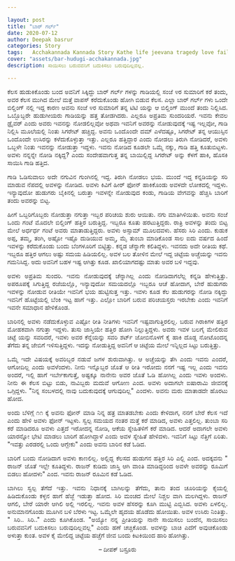 ```yaml
---

layout: post
title: "ಬಾರ್ ಗರ್ಲ್"
date: 2020-07-12
author: Deepak basrur
categories: Story
tags:	Acchakannada Kannada Story Kathe life jeevana tragedy love failure reality bargirl lovestory
cover: "assets/bar-hudugi-acchakannada.jpg"
description: ಸಾಯಿಸಲು ಬರುವವನಿಗೆ ಬದುಕಿಸಲು ಬರುವುದಿಲ್ಲವಲ್ಲ.

---
```


<p align ="justify"> ಕೆಲಸ ಹುಡುಕಿಕೊಂಡು ಬಂದ ಅವನಿಗೆ ಸಿಕ್ಕಿದ್ದು ಬಾರ್ ಗರ್ಲ್ ಗಳನ್ನು  ಗಾಡಿಯಲ್ಲಿ ಸಂಜೆ ೪ರ ಸುಮಾರಿಗೆ  ಕರೆ ತಂದು, ಅವರ ಕೆಲಸ ಮುಗಿದ ಮೇಲೆ ಮತ್ತೆ ವಾಪಸ್ ಕರೆದುಕೊಂಡು ಹೋಗಿ ಬಿಡುವ ಕೆಲಸ. ಎಲ್ಲಾ ಬಾರ್ ಗರ್ಲ್ ಗಳು ಒಂದೇ ಬಿಲ್ಡಿಂಗ್ ನಲ್ಲಿ ಇದ್ದ ಕಾರಣ ಅವನು ಸಂಜೆ ೪ರ ಸುಮಾರಿಗೆ ತನ್ನ ಟಿಟಿ ಯನ್ನು ಆ ಬಿಲ್ಡಿಂಗ್ ಮುಂದೆ ತಂದು ನಿಲ್ಲಿಸಿದ. ಒಬ್ಬೊಬ್ಬರೇ ಹುಡುಗೀಯರು ಗಾಡಿಯನ್ನು ಹತ್ತ ತೋಡಗಿದರು. ಎಲ್ಲರೂ ಅಪ್ರತಿಮ ಸುಂದರಿಯರೆ. ಇವನು ಕೇವಲ ಡ್ರೈವರ್ ಎಂದು ಅವರು ಇವನನ್ನು ನೋಡಲಿಲ್ಲವೋ ಅಥವಾ ಇವನಿಗೆ ಅವರನ್ನು ನೋಡುವುದಕ್ಕೆ ಇಷ್ಟ ಇಲ್ಲವೋ, ಗಾಡಿ ನಿಲ್ಲಿಸಿ ಮೂಲೆಯಲ್ಲಿ ನಿಂತು ಸಿಗರೇಟ್ ಹಚ್ಚಿದ್ದ. ಅವನು ಒಂದೊಂದೇ ದಮ್ ಎಳೆದಷ್ಟೂ, ಸಿಗರೇಟ್ ತನ್ನ ಆಯುಸ್ಸಿನ ಒಂದೊಂದೇ ಉಸಿರನ್ನು ಕಳೆದುಕೊಳ್ಳುತ್ತಾ ಇತ್ತು. ಎಲ್ಲರೂ ಹತ್ತಿದ್ದಾರ ಎಂದು ನೋಡಲು ತಿರುಗಿ ನೋಡಿದರೆ, ಅವಳು ಒಬ್ಬಳೇ ನಿಂತು ಇವನನ್ನು ನೋಡುತ್ತಾ ಇದ್ದಳು. ಇವನು ನೋಡಿದ ಕೂಡಲೇ ಒಮ್ಮೆ ನಕ್ಕು, ಗಾಡಿ ಹತ್ತಿ ಕೂತುಬಿಟ್ಟಳು. ಅವಳು ನನ್ನನ್ನೇ ನೋಡಿ ನಕ್ಕಿದ್ದ? ಎಂದು ಸಂದೇಹವಾಗುತ್ತ ತನ್ನ ಬಾಯಿಲ್ಲಿದ್ದ ಸಿಗರೇಟ್ ಅನ್ನು ಕೆಳಗೆ ಹಾಕಿ, ಹೊಸಕಿ ಸಾಯಿಸಿ ಗಾಡಿ ಹತ್ತಿದ. </p>

<p align ="justify"> ಗಾಡಿ ಓಡಿಸುವಾಲು ಅದೇ ನಗುವಿನ ಗುಂಗಿನಲ್ಲಿ ಇದ್ದ. ತಿರುಗಿ ನೋಡಲು ಭಯ. ಮುಂದೆ ಇದ್ದ ಕನ್ನಡಿಯನ್ನು ಸರಿ ಮಾಡುವ ನೆಪದಲ್ಲಿ ಅವಳನ್ನು ನೋಡಿದ. ಅವಳು ಕಿವಿಗೆ ಹೀರ್ ಫೋನ್ ಹಾಕಿಕೊಂಡು ಅವಳದೇ ಲೋಕದಲ್ಲಿ ಇದ್ದಳು. ಇನ್ಯಾವುದೋ ಹುಡುಗರು ಬೈಕಿನಲ್ಲಿ ಬರುತ್ತಾ ಇವಳನ್ನೇ ನೋಡುವುದ ಕಂಡು, ಗಾಡಿಯ ವೇಗವನ್ನು ಹೆಚ್ಚಿಸಿ ಬಾರಿಗೆ ತಂದು ಅವರನ್ನು ಬಿಟ್ಟ. </p>

<p align ="justify"> ಹೀಗೆ ಒಬ್ಬರಿಗೊಬ್ಬರು ನೋಡುತ್ತಾ ನಗುತ್ತಾ ಇಬ್ಬರ ಪರಿಚಯ ಶುರು ಆಯಿತು. ನಗು ಮಾತಿಗಿಳಿಯಿತು. ಅವನು ಸಂಜೆ ಒಂದು ಗಂಟೆ ಮೊದಲೇ ಬಿಲ್ಡಿಂಗ್ ಹತ್ತಿರ ಬರುತ್ತಿದ್ದ. ಇಬ್ಬರೂ ಕೂತು ಹರಟುತ್ತಿದ್ದರು. ರಾತ್ರಿ ಅವಳನ್ನು ತಂದು ಬಿಟ್ಟ ಮೇಲೆ ಅರ್ಧರ್ಧ ಗಂಟೆ ಅವರು ಮಾತಾಡುತ್ತಿದ್ದರು. ಅವಳು ಅಸ್ಸಾಮ್ ಮೂಲದವಳು. ಹೆಸರು ಸಿರಿ ಎಂದು. ಕುಡುಕ ಅಪ್ಪ, ತಮ್ಮ, ತಂಗಿ, ಅಷ್ಟೋ ಇಷ್ಟೊ ದುಡಿಯುವ ಅಮ್ಮ, ಮೈ ತುಂಬಾ ಮಾಡಿಕೊಂಡ ಸಾಲ ಐದು ವರ್ಷದ ಹಿಂದೆ ಇವಳನ್ನು ಕರೆದುಕೊಂಡು ಬಂದು ಬೆಂಗಳೂರಿಗೆ ಬಿಟ್ಟಿತ್ತು. ಕನ್ನಡ ಚೆನ್ನಾಗೇ ಕಲಿತಿದ್ದಳು. ಇವನದು ಅದೇ ರೀತಿಯ ಕಥೆ. ಇಬ್ಬರೂ ಹತ್ತಿರ ಆಗಲು ಅಷ್ಟು ಸಮಯ ಹಿಡಿಯಲಿಲ್ಲ. ಅವಳ ಬಲ ತೋಳಿನ ಮೇಲೆ ಇದ್ದ ಚಿಟ್ಟೆಯ ಅಚ್ಚೆಯನ್ನು ಇವನು ಗಮನಿಸಿದ್ದ. ಅದು ಅವನಿಗೆ ಬಹಳ ಇಷ್ಟ ಆಗಿತ್ತು ಕೂಡ. ಖಾಲಿಯಾಗದಷ್ಟು ಮಾತು ಅವರ ಬಳಿ ಇದ್ದವು. </p>

<p align ="justify"> ಅವಳು ಅಪ್ರತಿಮ ಸುಂದರಿ. ಇವನು ನೋಡುವುದಕ್ಕೆ ಚೆನ್ನಾಗಿಲ್ಲ ಎಂದು ನೋಡಿದಾಗಲೆಲ್ಲ ಕನ್ನಡಿ ಹೇಳುತ್ತಿತ್ತು. ಅಪರೂಪಕ್ಕೆ ಸಿಗುತ್ತಿದ್ದ ರಜೆಯಲ್ಲೊ, ಇನ್ಯಾವುದೋ ಸಮಯದಲ್ಲೊ ಇಬ್ಬರೂ ಆಚೆ ಹೋದಾಗ, ಬೇರೆ ಹುಡುಗರು ಇವಳನ್ನು ನೋಡುವ ರೀತಿಯೇ ಇವನಿಗೆ ಭಯ ಹುಟ್ಟಿಸುತ್ತ ಇತ್ತು. ಇವಳು ಕೂಡ ಕೆಲ ಹುಡುಗರನ್ನು ನೋಡಿ ನಕ್ಕಿದ್ದು ಇವನಿಗೆ ಹೊಟ್ಟೆಯಲ್ಲಿ ಬೆಂಕಿ ಇಟ್ಟ ಹಾಗೆ ಇತ್ತು. ಎಲ್ಲೋ ಬಾರಿಗೆ ಬರುವ ಪರಿಚಯಸ್ತರು ಇರಬೇಕು ಎಂದು ಇವನಿಗೆ ಇವನೇ ಸಮಾಧಾನ ಹೇಳಿಕೊಂಡ. </p>

<p align ="justify"> ಬಾರಿನಲ್ಲಿ ಅವಳು ನಡೆದುಕೊಳ್ಳುವ ಎಷ್ಟೋ ರೀತಿ ನೀತಿಗಳು ಇವನಿಗೆ ಇಷ್ಟವಾಗುತ್ತಿರಲಿಲ್ಲ. ಬರುವ ಗಿರಾಕಿಗಳ ಹತ್ತಿರ ಮೋಹಕವಾಗಿ ನಗುತ್ತಾ ಇದ್ದಳು. ತುಸು ಜಾಸ್ತಿಯೇ ಹತ್ತಿರ ಹೋಗಿ ನಿಲ್ಲುತ್ತಿದ್ದಳು. ಅವರು ಇವಳ ಬಲಗೈ ಮೇಲಿರುವ ಚಿಟ್ಟೆ ಯನ್ನು ಸವರಿದರೆ, ಇವಳು ಅವರ ಕೆನ್ನೆಯನ್ನು ಸವರಿ ಶರ್ಟ್ ಜೋಬಿನೊಳಗೆ ಕೈ ಹಾಕಿ ದೊಡ್ಡ ನೋಟೊಂದನ್ನ ತೆಗೆದು ತನ್ನ ಜೇಬಿಗೆ ಇಳಿಸುತ್ತಿದ್ದಳು. ಇದನ್ನು ನೋಡುತ್ತಿದ್ದ ಅವನಿಗೆ ಆ ಚಿಟ್ಟೆಯ ಮೇಲೆ ಇನ್ನಿಲ್ಲದ ಸಿಟ್ಟು ಬರುತ್ತಿತ್ತು. </p>

 <p align ="justify"> ಒಮ್ಮೆ ಇದೇ ವಿಷಯಕ್ಕೆ ಅವರಿಬ್ಬರ ನಡುವೆ ಜಗಳ ಶುರುವಾಗಿತ್ತು. ಆ ಅಚ್ಚೆಯನ್ನು ತೆಗಿ ಎಂದು ಇವನು ಎಂದರೆ, ಆಗೋದಿಲ್ಲ ಎಂದು ಅವಳೆಂದಳು. ನೀನು ಇನ್ನೊಬ್ಬರ ಜೊತೆ ಆ ರೀತಿ ಇರೋದು ನನಗೆ ಇಷ್ಟ ಇಲ್ಲ ಎಂದು ಇವನು ಅಂದರೆ, ಇಲ್ಲಿ ಹಾಗೆ ಇರ್ಬೇಕಾಗುತ್ತೆ, ಅಷ್ಟಕ್ಕೂ ನಾನೇನು ಅವರ ಜೊತೆ ಓಡಿ ಹೋಗಿಲ್ಲ ಎಂದು ಇವಳು ಅಂದಳು. ನೀನು ಈ ಕೆಲಸ ಬಿಟ್ಟು ಬಿಡು, ನಾವಿಬ್ಬರು ಮದುವೆ ಆಗೋಣ ಎಂದ. ಅವಳು ಅದಾಗಲೇ ಐಷಾರಾಮಿ ಜೀವನಕ್ಕೆ ಒಗ್ಗಿದ್ದಳು. "ನಿನ್ನ ಸಂಬಳದಲ್ಲಿ ನಾವು ಬದುಕುವುದಕ್ಕೆ ಆಗುವುದಿಲ್ಲ" ಎಂದಳು. ಅವನು ಮರು ಮಾತಾಡದೇ ಹೊರಟು ಹೋದ. </p>

<p align ="justify"> ಅಂದು ಬೆಳಿಗ್ಗೆ ೧೧ ಕ್ಕೆ ಅವನು ಫೋನ್ ಮಾಡಿ ನಿನ್ನ ಹತ್ರ ಮಾತಡಬೇಕು ಎಂದು ಕೇಳಿದಾಗ, ನನಗೆ ಬೇರೆ ಕೆಲಸ ಇದೆ ಎಂದು ಹೇಳಿ ಅವಳು ಫೋನ್ ಇಟ್ಟಳು. ಸ್ವಲ್ಪ ಸಮಯದ ನಂತರ ಮತ್ತೆ ಕರೆ ಮಾಡಿದ, ಅವಳು ಎತ್ತಲಿಲ್ಲ. ತುಂಬಾ ಸರಿ ಕರೆ ಮಾಡಿದರೂ ಅವಳು ಎತ್ತದೆ ಇರೋದನ್ನ ನೋಡಿ, ಆಕೆಯ ಸ್ನೇಹಿತಳಿಗೆ ಕರೆ ಮಾಡಿದ. ಆದರೆ ಅದಾಗಲೇ ಅವಳು ಯಾರನ್ನೋ ಭೇಟಿ ಮಾಡಲು ಬಾರಿಗೆ ಹೋಗಿದ್ದಾಳೆ ಎಂದು ಅವಳ ಸ್ನೇಹಿತೆ ಹೇಳಿದಳು. ಇವನಿಗೆ ಸಿಟ್ಟು ನೆತ್ತಿಗೆ ಏರಿತು. "ಇವತ್ತು ಎರಡರಲ್ಲಿ ಒಂದು ಆಗ್ಬೇಕು" ಎಂದು ಅವನು ಬಾರಿನ ಕಡೆ ಓಡಿದ. </p>

<p align ="justify"> ಬಾರಿಗೆ ಬಂದು ನೋಡಿದಾಗ ಅವಳು ಕಾಣಲಿಲ್ಲ. ಅಲ್ಲಿದ್ದ ಕೆಲಸದ ಹುಡುಗನ ಹತ್ತಿರ ಸಿರಿ ಎಲ್ಲಿ ಎಂದ. ಅದಕ್ಕವನು " ರಾಜನ್ ಜೊತೆ ಇಲ್ಲೇ ಕೂತಿದ್ದಳು. ರಾಜನ್ ಕುಡಿದು ಜಾಸ್ತಿ ಆಗಿ ವಾಂತಿ ಮಾಡಿದ್ದರಿಂದ ಅವಳೇ ಅವರನ್ನು ರೂಮಿಗೆ ಬಿಡಲು ಹೋದಳು" ಎಂದ. ಇವನು ರಾಜನ್ ರೂಮಿನ ಕಡೆ ಓಡಿದ. </p>

<p align ="justify"> ಬಾಗಿಲು ಸ್ವಲ್ಪ ತೆಗೆದೆ ಇತ್ತು. ಇವನು ನಿಧಾನಕ್ಕೆ ಬಾಗಿಲನ್ನು ತೆಗೆದು, ತಾನು ತಂದ ಚೂರಿಯನ್ನು ಕೈಯಲ್ಲಿ ಹಿಡಿದುಕೊಂಡು ಕಳ್ಳನ ಹಾಗೆ ಹೆಜ್ಜೆ ಇಡುತ್ತಾ ಹೋದ. ಸಿರಿ ಮಂಚದ ಮೇಲೆ ನಿಶ್ಚಲ ವಾಗಿ ಮಲಗಿದ್ದಳು. ರಾಜನ್ ಆಗಲಿ, ಬೇರೆ ಯಾರೇ ಆಗಿಲಿ ಅಲ್ಲಿ ಇರಲಿಲ್ಲ. ಇವನು ಅವಳ ಹೆಸರನ್ನು ಕೂಗಿ ಮುಟ್ಟಿ ಎಬ್ಬಿಸಿದ. ಅವಳು ಏಳಲಿಲ್ಲ. ಅನುಮಾನಗೊಂಡು ಮೂಗಿನ ಬಳಿ ಬೆರಳು ಇಟ್ಟ. ಒಮ್ಮೆಲೇ ಹೃದಯ ಹೊಡೆದು ಹೋಯಿತು. ಅವಳ ಉಸಿರು ನಿಂತಿತ್ತು. " ಸಿರಿ.. ಸಿರಿ.." ಎಂದು ಕೂಗಿಕೊಂಡ. "ಅಯ್ಯೋ ನನ್ನ ಪ್ರೀತಿಯನ್ನು ನಾನೇ ಸಾಯಿಸಲು ಬಂದೆನ, ಸಾಯಿಸಲು ಬರುವವನಿಗೆ ಬದುಕಿಸಲು ಬರುವುದಿಲ್ಲವಲ್ಲ" ಎಂದು ಹಣೆ ಚಚ್ಚಿಕೊಂಡ. ಅವಳನ್ನು  ಬಾಚಿ ಎದೆಗೆ ಅವುಚಿಕೊಂಡು ಅಳುತ್ತಾ ಕುಂತ. ಅವಳ ಕೈ ಮೇಲಿದ್ದ ಚಿಟ್ಟೆಯ ಹಚ್ಚೆಗೆ ಜೀವ ಬಂದು ಕಿಟಕಿಯಿಂದ ಹಾರಿ ಹೋಗಿತ್ತು. </p>

<p align="center"> – ದೀಪಕ್ ಬಸ್ರೂರು </p>
